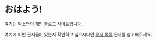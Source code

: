 # おはよう!
여기는 박소연의 개인 블로그 사이트입니다.

여기에 어떤 문서들이 있는지 확인하고 싶으시다면 [문서 목록](Special_doc/Doc_list.md) 문서를 참고해주세요.
